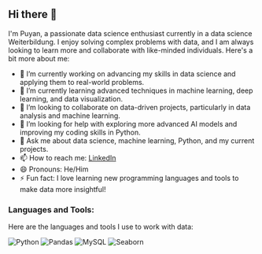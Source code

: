 ## Hi there 👋

I'm Puyan, a passionate data science enthusiast currently in a data science Weiterbildung. I enjoy solving complex problems with data, and I am always looking to learn more and collaborate with like-minded individuals. Here's a bit more about me:

- 🔭 I’m currently working on advancing my skills in data science and applying them to real-world problems.
- 🌱 I’m currently learning advanced techniques in machine learning, deep learning, and data visualization.
- 👯 I’m looking to collaborate on data-driven projects, particularly in data analysis and machine learning.
- 🤔 I’m looking for help with exploring more advanced AI models and improving my coding skills in Python.
- 💬 Ask me about data science, machine learning, Python, and my current projects.
- 📫 How to reach me: [LinkedIn](https://www.linkedin.com/in/puyan-golestani-data)
- 😄 Pronouns: He/Him
- ⚡ Fun fact: I love learning new programming languages and tools to make data more insightful!

### Languages and Tools:
Here are the languages and tools I use to work with data:

![Python](https://img.shields.io/badge/Python-3776AB?style=for-the-badge&logo=python&logoColor=white) 
![Pandas](https://img.shields.io/badge/Pandas-150458?style=for-the-badge&logo=pandas&logoColor=white) 
![MySQL](https://img.shields.io/badge/MySQL-4479A1?style=for-the-badge&logo=mysql&logoColor=white)
![Seaborn](https://img.shields.io/badge/Seaborn-FF4F00?style=for-the-badge&logo=seaborn&logoColor=white)

